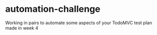 # automation-challenge
 Working in pairs to automate some aspects of your TodoMVC test plan made in week 4

